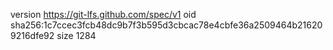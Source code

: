 version https://git-lfs.github.com/spec/v1
oid sha256:1c7ccec3fcb48dc9b7f3b595d3cbcac78e4cbfe36a2509464b216209216dfe92
size 1284

